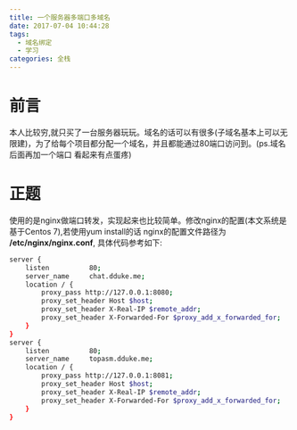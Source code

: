 ```yaml
---
title: 一个服务器多端口多域名
date: 2017-07-04 10:44:28
tags:
  - 域名绑定
  - 学习
categories: 全栈
---
```


# 前言

本人比较穷,就只买了一台服务器玩玩。域名的话可以有很多(子域名基本上可以无限建)，为了给每个项目都分配一个域名，并且都能通过80端口访问到。(ps.域名后面再加一个端口  看起来有点蛋疼)

# 正题

使用的是nginx做端口转发，实现起来也比较简单。修改nginx的配置(本文系统是基于Centos 7),若使用yum install的话 nginx的配置文件路径为 **/etc/nginx/nginx.conf**, 具体代码参考如下:

``` bash
server {
    listen          80;
    server_name     chat.dduke.me;
    location / {
        proxy_pass http://127.0.0.1:8080;
        proxy_set_header Host $host;
        proxy_set_header X-Real-IP $remote_addr;
        proxy_set_header X-Forwarded-For $proxy_add_x_forwarded_for;
    }
}
server {
    listen          80;
    server_name     topasm.dduke.me;
    location / {
        proxy_pass http://127.0.0.1:8081;
        proxy_set_header Host $host;
        proxy_set_header X-Real-IP $remote_addr;
        proxy_set_header X-Forwarded-For $proxy_add_x_forwarded_for;
    }
}
```
